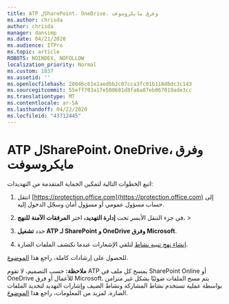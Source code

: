 ```yaml
---
title: ATP لSharePoint، OneDrive، وفرق مايكروسوفت
ms.author: chrisda
author: chrisda
manager: dansimp
ms.date: 04/21/2020
ms.audience: ITPro
ms.topic: article
ROBOTS: NOINDEX, NOFOLLOW
localization_priority: Normal
ms.custom: 1037
ms.assetid: ''
ms.openlocfilehash: 28046c61e1aedbb2c07cca3fc01b118d0dc3c143
ms.sourcegitcommit: 55eff703a17e500681d8fa6a87eb067019ade3cc
ms.translationtype: MT
ms.contentlocale: ar-SA
ms.lasthandoff: 04/22/2020
ms.locfileid: "43712445"
---
```

# <a name="atp-for-sharepoint-onedrive-and-microsoft-teams"></a>ATP لSharePoint، OneDrive، وفرق مايكروسوفت

اتبع الخطوات التالية لتمكين الحماية المتقدمة من التهديدات:

1. انتقل [https://protection.office.com](https://protection.office.com) إلى حساب مسؤول عمومي أو مسؤول أمان وسجّل الدخول إليه.

2. في جزء التنقل الأيسر تحت **إدارة التهديد،** اختر **المرفقات الآمنة** **للنهج.** \>

3. حدد **تشغيل ATP لـ SharePoint و OneDrive وفرق Microsoft**.

4. [إنشاء نهج تنبيه نشاط](https://docs.microsoft.com/office365/securitycompliance/create-activity-alerts) لتلقي الإشعارات عندما نكتشف الملفات الضارة.

للحصول على إرشادات كاملة، راجع هذا [الموضوع](https://docs.microsoft.com/office365/securitycompliance/turn-on-atp-for-spo-odb-and-teams).

**ملاحظة:** حسب التصميم، لا تقوم ATP بمسح كل ملف في SharePoint Online أو OneDrive للأعمال أو فرق Microsoft. يتم مسح الملفات ضوئيًا بشكل غير متزامن بواسطة عملية تستخدم نشاط المشاركة ونشاط الضيف وإشارات التهديد لتحديد الملفات الضارة. لمزيد من المعلومات، راجع هذا [الموضوع](https://docs.microsoft.com/office365/securitycompliance/atp-for-spo-odb-and-teams).
